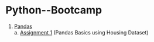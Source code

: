 # Python--Bootcamp

1. [Pandas](https://github.com/kanikakanwar/Python--Bootcamp/tree/main/pandas)<br/>
    a. [Assignment 1](https://github.com/kanikakanwar/Python--Bootcamp/blob/main/pandas/Pandas%20Assignment1.pdf) (Pandas Basics using Housing Dataset)
